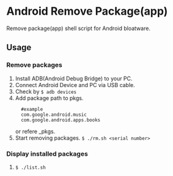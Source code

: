 # Android Remove Package(app)

Remove package(app) shell script for Android bloatware.

## Usage

### Remove packages

1. Install ADB(Android Debug Bridge) to your PC.
2. Connect Android Device and PC via USB cable.
3. Check <serial number> by `$ adb devices`
4. Add package path to pkgs.
    ```
      #example
      com.google.android.music
      com.google.android.apps.books
    ```
    or refere _pkgs.
5. Start removing packages.
  `$ ./rm.sh <serial number>`


### Display installed packages

1. `$ ./list.sh`
